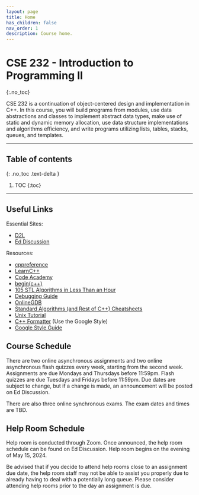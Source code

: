 ```yaml
---
layout: page
title: Home
has_children: false
nav_order: 1
description: Course home.
---
```


# CSE 232 - Introduction to Programming II
{:.no_toc}

CSE 232 is a continuation of object-centered design and implementation in C++. In this course, you will build programs from modules, use data abstractions and classes to implement abstract data types, make use of static and dynamic memory allocation, use data structure implementations and algorithms efficiency, and write programs utilizing lists, tables, stacks, queues, and templates.

---

## Table of contents
{: .no_toc .text-delta }

1. TOC
{:toc}

---

## Useful Links

Essential Sites:
- [D2L](https://d2l.msu.edu/)
- [Ed Discussion](https://edstem.org/)

Resources:
- [cppreference](https://en.cppreference.com/w/)
- [LearnC++](https://www.learncpp.com/)
- [Code Academy](https://www.codecademy.com/learn/learn-c-plus-plus/modules/learn-cpp-hello-world/cheatsheet)
- [begin(c++)](https://gist.github.com/johnmcfarlane/1b2d9c83e4d3f700ba61e2df4077c613)
- [105 STL Algorithms in Less Than an Hour](https://www.youtube.com/watch?v=2olsGf6JIkU)
- [Debugging Guide](vscode/debugging)
- [OnlineGDB](https://www.onlinegdb.com/)
- [Standard Algorithms (and Rest of C++) Cheatsheets](https://hackingcpp.com/cpp/cheat_sheets.html)
- [Unix Tutorial](https://www.tutorialspoint.com/unix/index.htm)
- [C++ Formatter](http://format.krzaq.cc/) (Use the Google Style)
- [Google Style Guide](https://google.github.io/styleguide/cppguide.html)

## Course Schedule

There are two online asynchronous assignments and two online asynchronous flash quizzes every week, starting from the second week. Assignments are due Mondays and Thursdays before 11:59pm. Flash quizzes are due Tuesdays and Fridays before 11:59pm. Due dates are subject to change, but if a change is made, an announcement will be posted on Ed Discussion.

There are also three online synchronous exams. The exam dates and times are TBD.

<!-- Below are links to the lectures for that week. All other material will be provided via D2L. -->

## Help Room Schedule

Help room is conducted through Zoom. Once announced, the help room schedule can be found on Ed Discussion. Help room begins on the evening of May 15, 2024.

Be advised that if you decide to attend help rooms close to an assignment due date, the help room staff may not be able to assist you properly due to already having to deal with a potentially long queue. Please consider attending help rooms prior to the day an assignment is due.

<!-- Please direct any and all written communication to Ed Discussion. Emails may not be responded to.

If you would like a one-on-one meeting with an instructor, please make a private Ed Discussion post detailing your request and availability. -->

